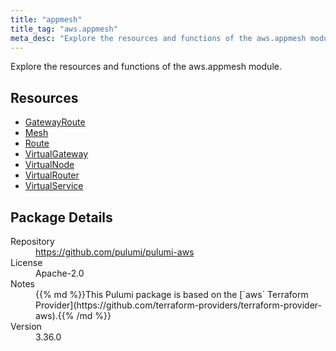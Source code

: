 ```yaml
---
title: "appmesh"
title_tag: "aws.appmesh"
meta_desc: "Explore the resources and functions of the aws.appmesh module."
---
```


<!-- WARNING: this file was generated by Pulumi Docs Generator. -->
<!-- Do not edit by hand unless you're certain you know what you are doing! -->

Explore the resources and functions of the aws.appmesh module.

<h2 id="resources">Resources</h2>
<ul class="api">
    <li><a href="gatewayroute" title="GatewayRoute"><span class="symbol resource"></span>GatewayRoute</a></li>
    <li><a href="mesh" title="Mesh"><span class="symbol resource"></span>Mesh</a></li>
    <li><a href="route" title="Route"><span class="symbol resource"></span>Route</a></li>
    <li><a href="virtualgateway" title="VirtualGateway"><span class="symbol resource"></span>VirtualGateway</a></li>
    <li><a href="virtualnode" title="VirtualNode"><span class="symbol resource"></span>VirtualNode</a></li>
    <li><a href="virtualrouter" title="VirtualRouter"><span class="symbol resource"></span>VirtualRouter</a></li>
    <li><a href="virtualservice" title="VirtualService"><span class="symbol resource"></span>VirtualService</a></li>
</ul>

<h2 id="package-details">Package Details</h2>
<dl class="package-details">
	<dt>Repository</dt>
	<dd><a href="https://github.com/pulumi/pulumi-aws">https://github.com/pulumi/pulumi-aws</a></dd>
	<dt>License</dt>
	<dd>Apache-2.0</dd>
	<dt>Notes</dt>
	<dd>{{% md %}}This Pulumi package is based on the [`aws` Terraform Provider](https://github.com/terraform-providers/terraform-provider-aws).{{% /md %}}</dd>
	<dt>Version</dt>
	<dd>3.36.0</dd>
</dl>

